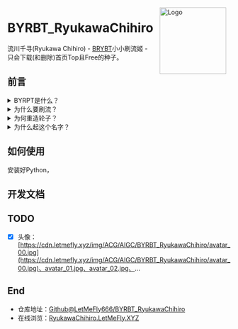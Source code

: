 <!--
 * @Author: LetMeFly
 * @Date: 2024-08-07 12:13:14
 * @LastEditors: LetMeFly
 * @LastEditTime: 2024-08-07 17:21:46
-->

<img src="https://cdn.letmefly.xyz/img/ACG/AIGC/BYRBT_RyukawaChihiro/avatar_02.jpg" alt="Logo" align="right" width="150" style="padding: 10px;">

# BYRBT_RyukawaChihiro

流川千寻(Ryukawa Chihiro) - [BRYBT](https://byr.pt)小小刷流姬 - 只会下载(和删除)首页Top且Free的种子。

## 前言

<details><summary>BYRPT是什么？</summary>

大概就是一个*只有教育网/外网的ipv6可以访问*的种子网站，里面有很多ZiYuan。

</details>

<details><summary>为什么要刷流？</summary>

1. 有上传量才能愉快地下载；
2. 上传量达4T可永久保留账号；
3. 看着上传量蹭蹭往上涨，それでいい。

</details>

<details><summary>为何重造轮子？</summary>

最初是想起来的时候手动刷新一下看看有没有新的top且free的种子，后面写了个小爬虫121秒帮我看一次新种子，后面懒得手动增删种子了决定交给*流川千寻*来完成。

所以*流川千寻*是一只简单纯粹的佛系刷流姬。

</details>

<details><summary>为什么起这个名字？</summary>

因为~~我想(bushi~~

</details>

## 如何使用

安装好Python，

## 开发文档





## TODO


- [x] 头像：[https://cdn.letmefly.xyz/img/ACG/AIGC/BYRBT_RyukawaChihiro/avatar_00.jpg](https://cdn.letmefly.xyz/img/ACG/AIGC/BYRBT_RyukawaChihiro/avatar_00.jpg)、avatar_01.jpg、avatar_02.jpg、...

## End

+ 仓库地址：[Github@LetMeFly666/BYRBT_RyukawaChihiro](https://github.com/LetMeFly666/BYRBT_RyukawaChihiro)
+ 在线浏览：[RyukawaChihiro.LetMeFly.XYZ]()